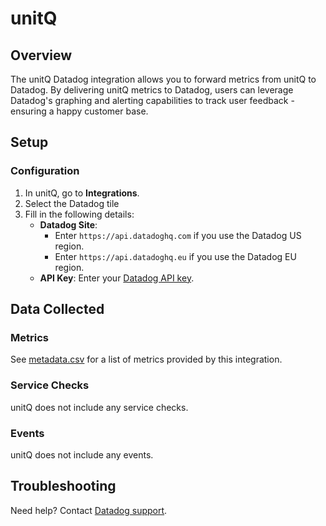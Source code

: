 # unitQ

## Overview

The unitQ Datadog integration allows you to forward metrics from unitQ to Datadog. By delivering unitQ metrics to Datadog, users can leverage Datadog's graphing and alerting capabilities to track user feedback - ensuring a happy customer base.

## Setup

### Configuration

1. In unitQ, go to **Integrations**.
2. Select the Datadog tile
3. Fill in the following details:
   - **Datadog Site**:
     - Enter `https://api.datadoghq.com` if you use the Datadog US region.
     - Enter `https://api.datadoghq.eu` if you use the Datadog EU region.
   - **API Key**: Enter your [Datadog API key][3].

## Data Collected

### Metrics

See [metadata.csv][1] for a list of metrics provided by this integration.

### Service Checks

unitQ does not include any service checks.

### Events

unitQ does not include any events.

## Troubleshooting

Need help? Contact [Datadog support][2].

[1]: https://github.com/DataDog/integrations-extras/blob/master/unitq/metadata.csv
[2]: https://docs.datadoghq.com/help/
[3]: https://app.datadoghq.com/organization-settings/api-keys
